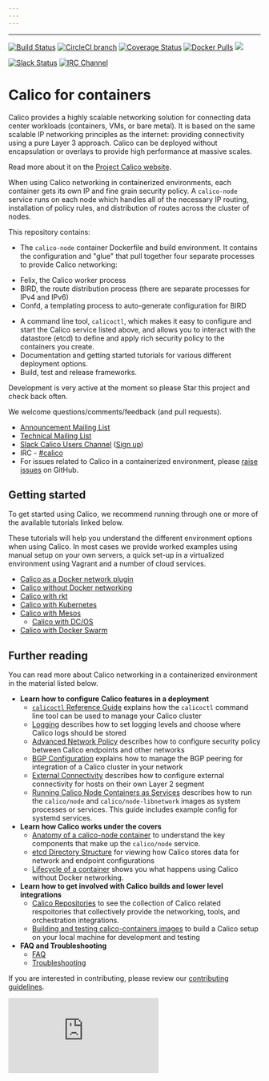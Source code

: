 ```yaml
---
---
---
```

---
<!--- master only -->
[![Build Status](https://semaphoreci.com/api/v1/projects/9d7d365d-19cb-4699-8c84-b76da25ae271/473490/shields_badge.svg)](https://semaphoreci.com/calico/calico-docker--5)
[![CircleCI branch](https://img.shields.io/circleci/project/projectcalico/calico-containers/master.svg?label=calicoctl)](https://circleci.com/gh/projectcalico/calico-containers/tree/master)
[![Coverage Status](https://coveralls.io/repos/github/projectcalico/calico-containers/badge.svg?branch=master)](https://coveralls.io/github/projectcalico/calico-containers?branch=master)
[![Docker Pulls](https://img.shields.io/docker/pulls/calico/node.svg)](https://hub.docker.com/r/calico/node/)
[![](https://badge.imagelayers.io/calico/node:latest.svg)](https://imagelayers.io/?images=calico/node:latest)

[![Slack Status](https://calicousers-slackin.herokuapp.com/badge.svg)](https://calicousers-slackin.herokuapp.com)
[![IRC Channel](https://img.shields.io/badge/irc-%23calico-blue.svg)](https://kiwiirc.com/client/irc.freenode.net/#calico)
<!--- end of master only -->

# Calico for containers
Calico provides a highly scalable networking solution for connecting data
center workloads (containers, VMs, or bare metal).  It is based on the same
scalable IP networking principles as the internet: providing connectivity using
a pure Layer 3 approach.  Calico can be deployed without encapsulation or
overlays to provide high performance at massive scales.

Read more about it on the [Project Calico website](http://www.projectcalico.org).

When using Calico networking in containerized environments, each container
gets its own IP and fine grain security policy.  A `calico-node` service runs
on each node which handles all of the necessary IP routing, installation of
policy rules, and distribution of routes across the cluster of nodes.

This repository contains:
-  The `calico-node` container Dockerfile and build environment.  It contains
  the configuration and "glue" that pull together four separate processes to
  provide Calico networking:
  * Felix, the Calico worker process
  * BIRD, the route distribution process
    (there are separate processes for IPv4 and IPv6)
  * Confd, a templating process to auto-generate configuration for BIRD
-  A command line tool, `calicoctl`, which makes it easy to configure
   and start the Calico service listed above, and allows you to interact with
   the datastore (etcd) to define and apply rich security policy to the
   containers you create.
-  Documentation and getting started tutorials for various different deployment
   options.
-  Build, test and release frameworks.

Development is very active at the moment so please Star this project and check
back often.

We welcome questions/comments/feedback (and pull requests).

* [Announcement Mailing List](http://lists.projectcalico.org/mailman/listinfo/calico-announce_lists.projectcalico.org)
* [Technical Mailing List](http://lists.projectcalico.org/mailman/listinfo/calico-tech_lists.projectcalico.org)
* [Slack Calico Users Channel](https://calicousers.slack.com) ([Sign up](https://calicousers-slackin.herokuapp.com))
* IRC - [#calico](https://kiwiirc.com/client/irc.freenode.net/#calico)
* For issues related to Calico in a containerized environment, please
[raise issues](https://github.com/projectcalico/calico-containers/issues/new) on
GitHub.

## Getting started

To get started using Calico, we recommend running through one or more of the
available tutorials linked below.

These tutorials will help you understand the different environment options when
using Calico.  In most cases we provide worked examples using manual setup on
your own servers, a quick set-up in a virtualized environment using Vagrant and
a number of cloud services.

- [Calico as a Docker network plugin](calico-with-docker/docker-network-plugin/index.md)
- [Calico without Docker networking](calico-with-docker/without-docker-networking/index.md)
- [Calico with rkt](/cni/rkt/index.md)
- [Calico with Kubernetes](cni/kubernetes/index.md)
- [Calico with Mesos](mesos/index.md)
  - [Calico with DC/OS](mesos/DCOS.md)
- [Calico with Docker Swarm](calico-with-docker/docker-network-plugin/CalicoSwarm.md)

## Further reading

You can read more about Calico networking in a containerized environment in
the material listed below.

  - **Learn how to configure Calico features in a deployment**
    - [`calicoctl` Reference Guide](calicoctl.md) explains how the
      `calicoctl` command line tool can be used to manage your Calico cluster
    - [Logging](logging.md) describes how to set logging
      levels and choose where Calico logs should be stored
    - [Advanced Network Policy](AdvancedNetworkPolicy.md) describes how
      to configure security policy between Calico endpoints and other networks
    - [BGP Configuration](bgp.md) explains how to manage the BGP peering
      for integration of a Calico cluster in your network
    - [External Connectivity](ExternalConnectivity.md) describes how to
      configure external connectivity for hosts on their own Layer 2 segment
    - [Running Calico Node Containers as Services](CalicoAsService.md)
      describes how to run the `calico/node` and `calico/node-libnetwork` images
      as system processes or services.  This guide includes example config for
      systemd services.
  - **Learn how Calico works under the covers**
    - [Anatomy of a calico-node container](Components.md) to understand
      the key components that make up the `calico/node` service.
    - [etcd Directory Structure](etcdStructure.md) for viewing how Calico
      stores data for network and endpoint configurations
    - [Lifecycle of a container](DockerContainerLifecycle.md)
      shows you what happens using Calico without Docker networking.
  - **Learn how to get involved with Calico builds and lower level integrations**
    - [Calico Repositories](RepoStructure.md) to see the
      collection of Calico related respoitories that collectively provide the
      networking, tools, and orchestration integrations.
    - [Building and testing calico-containers images](Building.md) to build a Calico setup on your local
      machine for development and testing
  - **FAQ and Troubleshooting**
    - [FAQ](FAQ.md)
    - [Troubleshooting](Troubleshooting.md)

If you are interested in contributing, please review our [contributing guidelines](CONTRIBUTING.md).

[![Analytics](https://calico-ga-beacon.appspot.com/UA-52125893-3/calico-containers/index.md?pixel)](https://github.com/igrigorik/ga-beacon)
